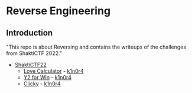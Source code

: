 # Reverse Engineering

## Introduction

"This repo is about Reversing and contains the writeups of the challenges from ShaktiCTF 2022."

- [ShaktiCTF22]([https://ctftime.org/event/1033](https://ctftime.org/event/1812))
    - [Love Calculator](Love%20Calculator.md) - [k1n0r4](https://twitter.com/k1n0r4)
    - [Y2 for Win](Y2%20for%20win.md) - [k1n0r4](https://twitter.com/k1n0r4)
    - [Clicky](Clicky.md) - [k1n0r4](https://twitter.com/k1n0r4)
    
